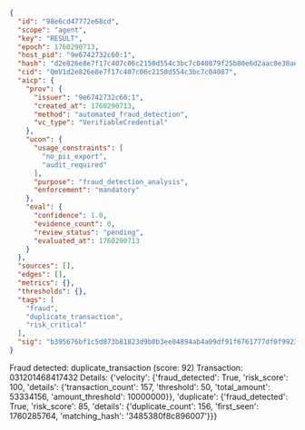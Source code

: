 ```json
{
  "id": "98e6cd47772e68cd",
  "scope": "agent",
  "key": "RESULT",
  "epoch": 1760290713,
  "host_pid": "9e6742732c60:1",
  "hash": "d2e826e8e7f17c407c06c2150d554c3bc7c040879f25b80e6d2aac0e38aedf24",
  "cid": "QmV1d2e826e8e7f17c407c06c2150d554c3bc7c04087",
  "aicp": {
    "prov": {
      "issuer": "9e6742732c60:1",
      "created_at": 1760290713,
      "method": "automated_fraud_detection",
      "vc_type": "VerifiableCredential"
    },
    "ucon": {
      "usage_constraints": [
        "no_pii_export",
        "audit_required"
      ],
      "purpose": "fraud_detection_analysis",
      "enforcement": "mandatory"
    },
    "eval": {
      "confidence": 1.0,
      "evidence_count": 0,
      "review_status": "pending",
      "evaluated_at": 1760290713
    }
  },
  "sources": [],
  "edges": [],
  "metrics": {},
  "thresholds": {},
  "tags": [
    "fraud",
    "duplicate_transaction",
    "risk_critical"
  ],
  "sig": "b395676bf1c5d873b81823d9b0b3ee04894ab4a09df91f6761777df0f9923e77"
}
```

Fraud detected: duplicate_transaction (score: 92)
Transaction: 031201468417432
Details: {'velocity': {'fraud_detected': True, 'risk_score': 100, 'details': {'transaction_count': 157, 'threshold': 50, 'total_amount': 53334156, 'amount_threshold': 10000000}}, 'duplicate': {'fraud_detected': True, 'risk_score': 85, 'details': {'duplicate_count': 156, 'first_seen': 1760285764, 'matching_hash': '3485380f8c896007'}}}